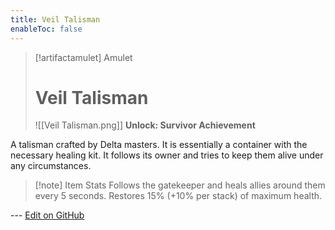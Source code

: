 ```yaml
---
title: Veil Talisman
enableToc: false
---
```

> [!artifactamulet] Amulet
>
> # Veil Talisman
>
> ![[Veil Talisman.png]]
> **Unlock: Survivor Achievement** 

A talisman crafted by Delta masters. It is essentially a container with the necessary healing kit. It follows its owner and tries to keep them alive under any circumstances.

> [!note] Item Stats
> Follows the gatekeeper and heals allies around them every 5 seconds. Restores 15% (+10% per stack) of maximum health.

--- [Edit on GitHub](https://github.com/Mondrethos/gatekeeperwiki/edit/main/content/Artifacts/VeilTalisman.md)
